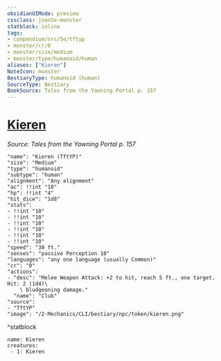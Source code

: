 ```yaml
---
obsidianUIMode: preview
cssclass: json5e-monster
statblock: inline
tags:
- compendium/src/5e/tftyp
- monster/cr/0
- monster/size/medium
- monster/type/humanoid/human
aliases: ["Kieren"]
NoteIcon: monster
BestiaryType: humanoid (human)
SourceType: Bestiary
BookSource: Tales from the Yawning Portal p. 157
---
```

# [Kieren](2-Mechanics/CLI/bestiary/npc/kieren-tftyp.md)
*Source: Tales from the Yawning Portal p. 157*  

```statblock
"name": "Kieren (TftYP)"
"size": "Medium"
"type": "humanoid"
"subtype": "human"
"alignment": "Any alignment"
"ac": !!int "10"
"hp": !!int "4"
"hit_dice": "1d8"
"stats":
- !!int "10"
- !!int "10"
- !!int "10"
- !!int "10"
- !!int "10"
- !!int "10"
"speed": "30 ft."
"senses": "passive Perception 10"
"languages": "any one language (usually Common)"
"cr": "0"
"actions":
- "desc": "Melee Weapon Attack: +2 to hit, reach 5 ft., one target. Hit: 2 (1d4)\
    \ bludgeoning damage."
  "name": "Club"
"source":
- "TftYP"
"image": "/2-Mechanics/CLI/bestiary/npc/token/kieren.png"
```
^statblock

```encounter-table
name: Kieren
creatures:
 - 1: Kieren
```